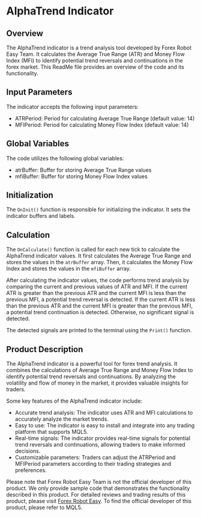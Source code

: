 # AlphaTrend Indicator

## Overview
The AlphaTrend indicator is a trend analysis tool developed by Forex Robot Easy Team. It calculates the Average True Range (ATR) and Money Flow Index (MFI) to identify potential trend reversals and continuations in the forex market. This ReadMe file provides an overview of the code and its functionality.

## Input Parameters
The indicator accepts the following input parameters:

- ATRPeriod: Period for calculating Average True Range (default value: 14)
- MFIPeriod: Period for calculating Money Flow Index (default value: 14)

## Global Variables
The code utilizes the following global variables:

- atrBuffer: Buffer for storing Average True Range values
- mfiBuffer: Buffer for storing Money Flow Index values

## Initialization
The `OnInit()` function is responsible for initializing the indicator. It sets the indicator buffers and labels.

## Calculation
The `OnCalculate()` function is called for each new tick to calculate the AlphaTrend indicator values. It first calculates the Average True Range and stores the values in the `atrBuffer` array. Then, it calculates the Money Flow Index and stores the values in the `mfiBuffer` array.

After calculating the indicator values, the code performs trend analysis by comparing the current and previous values of ATR and MFI. If the current ATR is greater than the previous ATR and the current MFI is less than the previous MFI, a potential trend reversal is detected. If the current ATR is less than the previous ATR and the current MFI is greater than the previous MFI, a potential trend continuation is detected. Otherwise, no significant signal is detected.

The detected signals are printed to the terminal using the `Print()` function.

## Product Description
The AlphaTrend indicator is a powerful tool for forex trend analysis. It combines the calculations of Average True Range and Money Flow Index to identify potential trend reversals and continuations. By analyzing the volatility and flow of money in the market, it provides valuable insights for traders.

Some key features of the AlphaTrend indicator include:

- Accurate trend analysis: The indicator uses ATR and MFI calculations to accurately analyze the market trends.
- Easy to use: The indicator is easy to install and integrate into any trading platform that supports MQL5.
- Real-time signals: The indicator provides real-time signals for potential trend reversals and continuations, allowing traders to make informed decisions.
- Customizable parameters: Traders can adjust the ATRPeriod and MFIPeriod parameters according to their trading strategies and preferences.

Please note that Forex Robot Easy Team is not the official developer of this product. We only provide sample code that demonstrates the functionality described in this product. For detailed reviews and trading results of this product, please visit [Forex Robot Easy](https://forexroboteasy.com/forex-robot-review/alphatrend-review-unveiling-forex-trend-analysis-tool/). To find the official developer of this product, please refer to MQL5.
